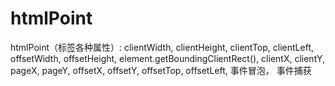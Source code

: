 # htmlPoint
htmlPoint（标签各种属性）:
    clientWidth,
    clientHeight,
    clientTop,
    clientLeft,
    offsetWidth,
    offsetHeight,
    element.getBoundingClientRect(),
    clientX,
    clientY,
    pageX,
    pageY,
    offsetX,
    offsetY,
    offsetTop,
    offsetLeft,
    事件冒泡，
    事件捕获